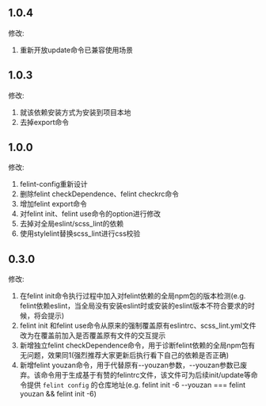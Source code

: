 ## 1.0.4

修改:

1. 重新开放update命令已兼容使用场景

## 1.0.3

修改:

1. 就该依赖安装方式为安装到项目本地
2. 去掉export命令

## 1.0.0
修改:

1. felint-config重新设计
2. 删除felint checkDependence、felint checkrc命令
3. 增加felint export命令
4. 对felint init、felint use命令的option进行修改
5. 去掉对全局eslint/scss_lint的依赖
6. 使用stylelint替换scss_lint进行css校验

## 0.3.0
修改:

1. 在felint init命令执行过程中加入对felint依赖的全局npm包的版本检测(e.g. felint依赖eslint，当全局没有安装eslint时或安装的eslint版本不符合要求的时候，将会提示)
2. felint init 和felint use命令从原来的强制覆盖原有eslintrc、scss_lint.yml文件改为在覆盖前加入是否覆盖原有文件的交互提示
3. 新增独立felint checkDependence命令，用于诊断felint依赖的全局npm包有无问题，效果同1(强烈推荐大家更新后执行看下自己的依赖是否正确)
4. 新增felint youzan命令，用于代替原有--youzan参数，--youzan参数已废弃。该命令用于生成基于有赞的felintrc文件，该文件可为后续init/update等命令提供 `felint config` 的仓库地址(e.g. felint init -6 --youzan === felint youzan && felint init -6)